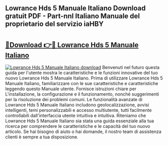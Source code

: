 ## Lowrance Hds 5 Manuale Italiano Download gratuit PDF - Part-nnI Italiano Manuale del proprietario del servizio iaHBY

# <h2><a href="http://dfggauo.blite.top/?on=Lowrance+Hds+5+Manuale+Italiano">🔗Download 👉🔴 Lowrance Hds 5 Manuale Italiano</a></h2>

[![Lowrance Hds 5 Manuale Italiano download](https://i.imgur.com/lujVjoI.png)](http://dfggauo.blite.top/?on=Lowrance+Hds+5+Manuale+Italiano)
Benvenuti nel futuro questa guida per l'utente mostra le caratteristiche e le funzioni innovative del tuo nuovo Lowrance Hds 5 Manuale Italiano. Prima di utilizzare Lowrance Hds 5 Manuale Italiano, familiarizzare con le sue caratteristiche e caratteristiche leggendo questo Manuale utente. Fornisce istruzioni chiare per L'installazione, la configurazione e il funzionamento, nonché suggerimenti per la risoluzione dei problemi comuni. Le funzionalità avanzate di Lowrance Hds 5 Manuale Italiano includono geolocalizzazione, avvisi intelligenti, temi personalizzabili e accesso multiutente, tutti facilmente controllabili dall'interfaccia utente intuitiva e intuitiva. Riteniamo che Lowrance Hds 5 Manuale Italiano sia stata una guida essenziale alla tua ricerca per comprendere le caratteristiche e le capacità del tuo nuovo articolo. Se hai bisogno di aiuto o hai domande, il nostro team di assistenza clienti è sempre a tua disposizione.
